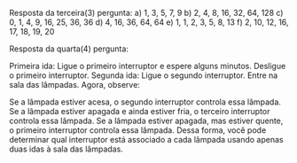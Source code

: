 Resposta da terceira(3) pergunta: 
a) 1, 3, 5, 7, 9
b) 2, 4, 8, 16, 32, 64, 128 
c) 0, 1, 4, 9, 16, 25, 36, 36
d) 4, 16, 36, 64, 64
e) 1, 1, 2, 3, 5, 8, 13
f) 2, 10, 12, 16, 17, 18, 19, 20 

Resposta da quarta(4) pergunta: 

Primeira ida:
Ligue o primeiro interruptor e espere alguns minutos.
Desligue o primeiro interruptor.
Segunda ida:
Ligue o segundo interruptor.
Entre na sala das lâmpadas.
Agora, observe:

Se a lâmpada estiver acesa, o segundo interruptor controla essa lâmpada.
Se a lâmpada estiver apagada e ainda estiver fria, o terceiro interruptor controla essa lâmpada.
Se a lâmpada estiver apagada, mas estiver quente, o primeiro interruptor controla essa lâmpada.
Dessa forma, você pode determinar qual interruptor está associado a cada lâmpada usando apenas duas idas à sala das lâmpadas.
